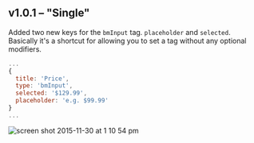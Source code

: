 ## v1.0.1 – "Single"

Added two new keys for the `bmInput` tag. `placeholder` and `selected`.
Basically it's a shortcut for allowing you to set a tag without any optional modifiers.

```js
...
{
  title: 'Price',
  type: 'bmInput',
  selected: '$129.99',
  placeholder: 'e.g. $99.99'
}
...
```

![screen shot 2015-11-30 at 1 10 54 pm](https://cloud.githubusercontent.com/assets/4383610/11480143/d13b2ec4-9763-11e5-9f27-2be1cdd5bd45.png)